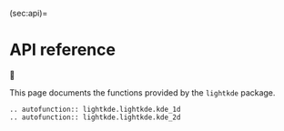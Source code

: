 (sec:api)=
# API reference

📝

This page documents the functions provided by the `lightkde` package.

```{eval-rst}
.. autofunction:: lightkde.lightkde.kde_1d
.. autofunction:: lightkde.lightkde.kde_2d
```
